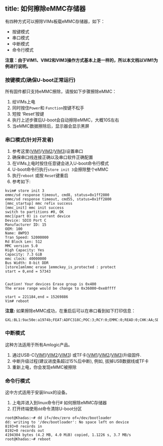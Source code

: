 title: 如何擦除eMMC存储器
---

有四种方式可以擦除VIMs板载eMMC存储器，如下：
* 按键模式
* 串口模式
* 中断模式
* 命令行模式

**注意：由于VIM1、VIM2和VIM3操作方式基本上是一样的，所以本文档以VIM1为例进行说明。**

### 按键模式(确保U-boot正常运行)
所有固件都只支持eMMC擦除，请按如下步骤擦除eMMC：

1. 给VIMs上电
2. 同时按住`Power`和 `Function`按键不松手
3. 短按 ‘Reset’按键
4. 执行上述步骤后U-boot会自动擦除eMMC，大概10S左右
5. 当eMMC数据擦除后，显示器会显示黑屏

### 串口模式(针对开发者)
1. 参考这里([VIM1](/zh-cn/vim1/SetupSerialTool.html)/[VIM2](/zh-cn/vim2/SetupSerialTool.html)/[VIM3](/zh-cn/vim3/SetupSerialTool.html))设置串口
2. 确保串口线连接正确以及串口软件正确配置
3. 在VIMs上电时按住任意键会进入U-boot命令行模式
4. U-boot命令行执行`store init 3`会擦除整个eMMC
5. 执行`reboot` 或按 `Reset`键重启
6. 参考如下:
```
kvim# store init 3
emmc/sd response timeout, cmd8, status=0x1ff2800
emmc/sd response timeout, cmd55, status=0x1ff2800
[mmc_startup] mmc refix success
[mmc_init] mmc init success
switch to partitions #0, OK
mmc1(part 0) is current device
Device: SDIO Port C
Manufacturer ID: 15
OEM: 100
Name: 8WPD3 
Tran Speed: 52000000
Rd Block Len: 512
MMC version 5.0
High Capacity: Yes
Capacity: 7.3 GiB
mmc clock: 40000000
Bus Width: 8-bit DDR
[store]amlmmc erase 1emmckey_is_protected : protect
start = 0,end = 57343


Caution! Your devices Erase group is 0x400
The erase range would be change to 0x36000~0xe8ffff

start = 221184,end = 15269886
Vim# reboot
```
**注意:**
如果擦除eMMC成功，在重启后可以在串口看到如下打印信息：
```
GXL:BL1:9ac50e:a1974b;FEAT:ADFC318C;POC:3;RCY:0;EMMC:0;READ:0;CHK:AA;SD:800;USB:8;
```

### 中断模式
这种方法适用于所有Amlogic产品。

1. 通过USB-C([VIM1](/zh-cn/vim1/UpgradeViaUSBCable.html)/[VIM2](/zh-cn/vim2/UpgradeViaUSBCable.html)/[VIM3](/zh-cn/vim3/UpgradeViaUSBCable.html)) 或TF卡([VIM1](/zh-cn/vim1/UpgradeViaTFBurningCard.html)/[VIM2](/zh-cn/vim2/UpgradeViaTFBurningCard.html)/[VIM3](/zh-cn/vim3/UpgradeViaTFBurningCard.html))升级固件.
2. 中断升级过程(建议进度条超过15%后中断), 例如, 拔掉USB数据线或TF卡
3. 重新上电，你会发现eMMC被擦除

### 命令行模式
这中方式适用于安装linux的设备。

1. 上电并进入到linux命令行# 如何擦除eMMC存储器
2. 打开终端使用`dd`命令清除U-boot分区
```
root@Khadas:~# dd if=/dev/zero of=/dev/bootloader
dd: writing to '/dev/bootloader': No space left on device
8193+0 records in
8192+0 records out
4194304 bytes (4.2 MB, 4.0 MiB) copied, 1.1226 s, 3.7 MB/s
root@Khadas:~# reboot
```
